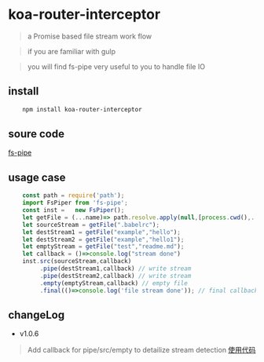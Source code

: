# koa-router-interceptor

> a Promise based file stream work flow

> if you are familiar with gulp

> you will find fs-pipe very useful to you to handle file IO


## install

```bash
    npm install koa-router-interceptor
```

## soure code
[fs-pipe](./babel/index.js)

## usage case

```javascript
    const path = require('path');
    import FsPiper from 'fs-pipe';
    const inst =   new FsPiper();
    let getFile = (...name)=> path.resolve.apply(null,[process.cwd(),...name])
    let sourceStream = getFile(".babelrc");
    let destStream1 = getFile("example","hello");
    let destStream2 = getFile("example","hello1");
    let emptyStream = getFile("test","readme.md");
    let callback = ()=>console.log("stream done")
    inst.src(sourceStream,callback)
         .pipe(destStream1,callback) // write stream
         .pipe(destStream2,callback) // write stream
         .empty(emptyStream,callback) // empty file
         .final(()=>console.log('file stream done')); // final callback

```

## changeLog

- v1.0.6
> Add callback for pipe/src/empty to detailize stream detection
> [使用代码](./test/v1.0.5-test.js)




